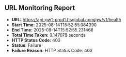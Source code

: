 ## URL Monitoring Report

- **URL:** https://api-gw1-prod1.fisglobal.com/gw/v1/health
- **Start Time:** 2025-08-14T15:52:55.084390
- **End Time:** 2025-08-14T15:52:55.231468
- **Total Time Taken:** 0.147078 seconds
- **HTTP Status Code:** 403
- **Status:** Failure
- **Failure Reason:** HTTP Status Code: 403
